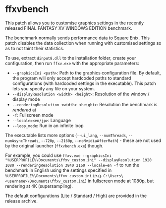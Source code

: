 # ffxvbench

This patch allows you to customise graphics settings in the recently released FINAL FANTASY XV WINDOWS EDITION benchmark.

The benchmark normally sends performance data to Square Enix. This patch disables the data collection when running with customised settings so as to not taint their statistics.

To use, extract `dinput8.dll` to the installation folder, create your configuration, then run `ffxv.exe` with the appropriate parameters:

* `--graphicsIni <path>`: Path to the graphics configuration file. By default, the program will only accept hardcoded paths to standard configurations (with hardcoded settings in the executable). This patch lets you specify any file on your system.
* `--displayResolution <width> <height>`: Resolution of the window / display mode
* `--renderingResolution <width> <height>`: Resolution the benchmark is *rendered* at
* `-f`: Fullscreen mode
* `--locale=<en/jp>`: Language
* `--loop_mode`: Run in an infinite loop

The executable lists more options (`--ui_lang`, `--numThreads`, `--numAsyncThreads`, `--720p`, `--2160p`, `--noNvidiaAfterMath`) - these are not used by the original launcher (`ffxvbench.exe`) though.

For example, you could use `ffxv.exe --graphicsIni "%USERPROFILE%\Documents\ffxv_custom.ini" --displayResolution 1920 1080 --renderingResolution 3840 2160 --locale=en -f` to run the benchmark in English using the settings specified in `%USERPROFILE%\Documents\ffxv_custom.ini` (e.g. `C:\Users\<username>\Documents\ffxv_custom.ini`) in fullscreen mode at 1080p, but rendering at 4K (supersampling).

The default configurations (Lite / Standard / High) are provided in the release archive.